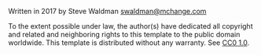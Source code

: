 Written in 2017 by Steve Waldman <swaldman@mchange.com>

To the extent possible under law, the author(s) have dedicated all copyright and related
and neighboring rights to this template to the public domain worldwide.
This template is distributed without any warranty. See [CC0 1.0](http://creativecommons.org/publicdomain/zero/1.0/).

